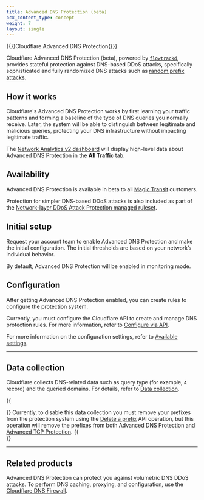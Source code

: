 ```yaml
---
title: Advanced DNS Protection (beta)
pcx_content_type: concept
weight: 7
layout: single
---
```


{{<heading-pill style="beta">}}Cloudflare Advanced DNS Protection{{</heading-pill>}}

Cloudflare Advanced DNS Protection (beta), powered by [`flowtrackd`](https://blog.cloudflare.com/announcing-flowtrackd/), provides stateful protection against DNS-based DDoS attacks, specifically sophisticated and fully randomized DNS attacks such as [random prefix attacks](/dns/dns-firewall/random-prefix-attacks/about/).

## How it works

Cloudflare's Advanced DNS Protection works by first learning your traffic patterns and forming a baseline of the type of DNS queries you normally receive. Later, the system will be able to distinguish between legitimate and malicious queries, protecting your DNS infrastructure without impacting legitimate traffic.

The [Network Analytics v2 dashboard](/analytics/network-analytics/) will display high-level data about Advanced DNS Protection in the **All Traffic** tab.

## Availability

Advanced DNS Protection is available in beta to all [Magic Transit](/magic-transit/) customers.

Protection for simpler DNS-based DDoS attacks is also included as part of the [Network-layer DDoS Attack Protection managed ruleset](/ddos-protection/managed-rulesets/network/).

## Initial setup

Request your account team to enable Advanced DNS Protection and make the initial configuration. The initial thresholds are based on your network’s individual behavior.

By default, Advanced DNS Protection will be enabled in monitoring mode.

## Configuration

After getting Advanced DNS Protection enabled, you can create rules to configure the protection system.

Currently, you must configure the Cloudflare API to create and manage DNS protection rules. For more information, refer to [Configure via API](/ddos-protection/dns-protection/api/).

For more information on the configuration settings, refer to [Available settings](/ddos-protection/dns-protection/settings/).

---

## Data collection

Cloudflare collects DNS-related data such as query type (for example, `A` record) and the queried domains. For details, refer to [Data collection](/analytics/network-analytics/reference/data-collection/).

{{<Aside type="warning">}}
Currently, to disable this data collection you must remove your prefixes from the protection system using the [Delete a prefix](/ddos-protection/tcp-protection/api/#prefix-operations) API operation, but this operation will remove the prefixes from both Advanced DNS Protection and [Advanced TCP Protection](/ddos-protection/tcp-protection/).
{{</Aside>}}

---

## Related products

Advanced DNS Protection can protect you against volumetric DNS DDoS attacks. To perform DNS caching, proxying, and configuration, use the [Cloudflare DNS Firewall](/dns/dns-firewall/).
